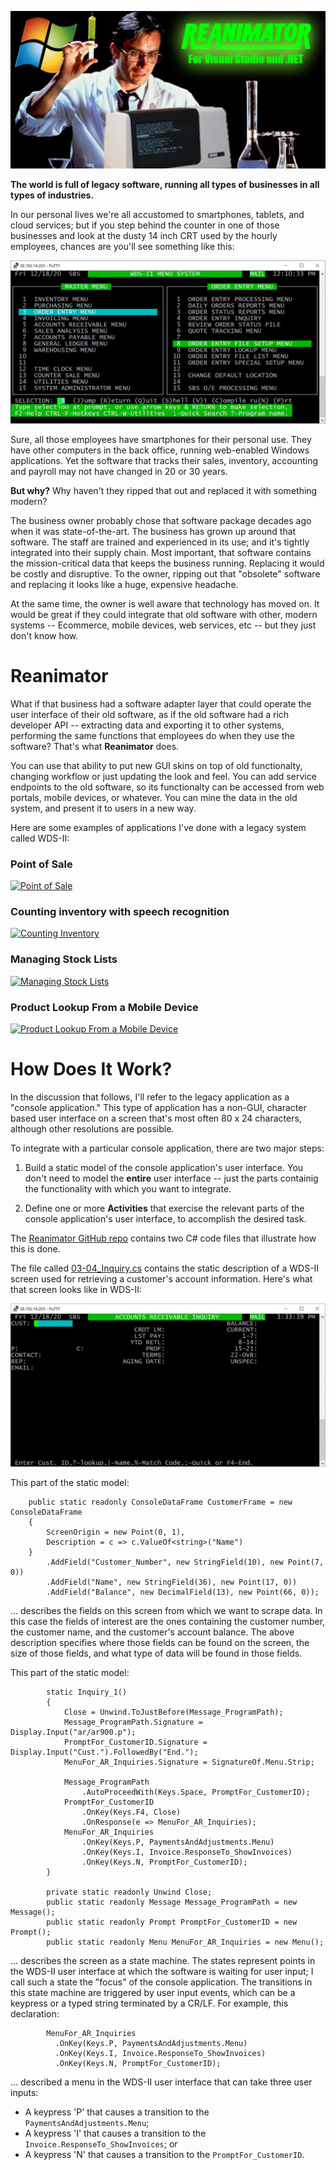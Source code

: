 ![Reanimator gloss](/images/ReanimatorGloss.jpg)

**The world is full of legacy software, running all types of businesses in all types of industries.**

In our personal lives we're all accustomed to smartphones, tablets, and cloud services; but if you step behind the counter in one of those businesses and look at the dusty 14 inch CRT used by the hourly employees, chances are you'll see something like this:

![WDS-II screen capture](/images/WDS_II_example.jpg)

Sure, all those employees have smartphones for their personal use.  They have other computers in the back office, running web-enabled Windows applications.  Yet the software that tracks their sales, inventory, accounting and payroll may not have changed in 20 or 30 years.

**But why?**  Why haven't they ripped that out and replaced it with something modern?

The business owner probably chose that software package decades ago when it was state-of-the-art.  The business has grown up around that software.  The staff are trained and experienced in its use; and it's tightly integrated into their supply chain.  Most important, that software contains the mission-critical data that keeps the business running.  Replacing it would be costly and disruptive.  To the owner, ripping out that "obsolete" software and replacing it looks like a huge, expensive headache.

At the same time, the owner is well aware that technology has moved on.  It would be great if they could integrate that old software with other, modern systems -- Ecommerce, mobile devices, web services, etc -- but they just don't know how.

# Reanimator

What if that business had a software adapter layer that could operate the user interface of their old software, as if the old software had a rich developer API -- extracting data and exporting it to other systems, performing the same functions that employees do when they use the software?  That's what **Reanimator** does.

You can use that ability to put new GUI skins on top of old functionalty, changing workflow or just updating the look and feel.  You can add service endpoints to the old software, so its functionalty can be accessed from web portals, mobile devices, or whatever.  You can mine the data in the old system, and present it to users in a new way.

Here are some examples of applications I've done with a legacy system called WDS-II:

### Point of Sale

[![Point of Sale](http://img.youtube.com/vi/3t3N_ouGeCk/0.jpg)](http://www.youtube.com/watch?v=3t3N_ouGeCk "Point of Sale")

### Counting inventory with speech recognition

[![Counting Inventory](http://img.youtube.com/vi/ziy9DvCxrRc/0.jpg)](http://www.youtube.com/watch?v=ziy9DvCxrRc "Counting Inventory")

### Managing Stock Lists

[![Managing Stock Lists](http://img.youtube.com/vi/2bcLmyh1NrA/0.jpg)](http://www.youtube.com/watch?v=2bcLmyh1NrA "Managing Stock Lists")

### Product Lookup From a Mobile Device

[![Product Lookup From a Mobile Device](http://img.youtube.com/vi/tah2IuiGp5Q/0.jpg)](http://www.youtube.com/watch?v=tah2IuiGp5Q "Product Lookup From a Mobile Device")

# How Does It Work?

In the discussion that follows, I'll refer to the legacy application as a "console application."  This type of application has a non-GUI, character based user interface on a screen that's most often 80 x 24 characters, although other resolutions are possible.

To integrate with a particular console application, there are two major steps:

1.  Build a static model of the console application's user interface.  You don't need to model the **entire** user interface -- just the parts containig the functionality with which you want to integrate.

2.  Define one or more **Activities** that exercise the relevant parts of the console application's user interface, to accomplish the desired task.

The [Reanimator GitHub repo](https://github.com/GregWickham/Reanimator) contains two C# code files that illustrate how this is done.

The file called [03-04_Inquiry.cs](https://github.com/GregWickham/Reanimator/blob/master/03-04_Inquiry.cs) contains the static description of a WDS-II screen used for retrieving a customer's account information.  Here's what that screen looks like in WDS-II:

![WDS-II screen for Accounts Receivable Inquiry](/images/AR_Inquiry1_Screen.jpg)

This part of the static model:

```
    public static readonly ConsoleDataFrame CustomerFrame = new ConsoleDataFrame
    {
        ScreenOrigin = new Point(0, 1),
        Description = c => c.ValueOf<string>("Name")
    }
        .AddField("Customer_Number", new StringField(10), new Point(7, 0))
        .AddField("Name", new StringField(36), new Point(17, 0))
        .AddField("Balance", new DecimalField(13), new Point(66, 0));
```

... describes the fields on this screen from which we want to scrape data.  In this case the fields of interest are the ones containing the customer number, the customer name, and the customer's account balance.  The above description specifies where those fields can be found on the screen, the size of those fields, and what type of data will be found in those fields.

This part of the static model:
```
        static Inquiry_1()
        {
            Close = Unwind.ToJustBefore(Message_ProgramPath);
            Message_ProgramPath.Signature = Display.Input("ar/ar900.p");
            PromptFor_CustomerID.Signature = Display.Input("Cust.").FollowedBy("End.");
            MenuFor_AR_Inquiries.Signature = SignatureOf.Menu.Strip;

            Message_ProgramPath
                .AutoProceedWith(Keys.Space, PromptFor_CustomerID);
            PromptFor_CustomerID
                .OnKey(Keys.F4, Close)
                .OnResponse(e => MenuFor_AR_Inquiries);
            MenuFor_AR_Inquiries
                .OnKey(Keys.P, PaymentsAndAdjustments.Menu)
                .OnKey(Keys.I, Invoice.ResponseTo_ShowInvoices)
                .OnKey(Keys.N, PromptFor_CustomerID);
        }

        private static readonly Unwind Close;
        public static readonly Message Message_ProgramPath = new Message();
        public static readonly Prompt PromptFor_CustomerID = new Prompt();
        public static readonly Menu MenuFor_AR_Inquiries = new Menu();
```
    
... describes the screen as a state machine.  The states represent points in the WDS-II user interface at which the software is waiting for user input; I call such a state the "focus" of the console application.   The transitions in this state machine are triggered by user input events, which can be a keypress or a typed string terminated by a CR/LF.  For example, this declaration:

```        
        MenuFor_AR_Inquiries
          .OnKey(Keys.P, PaymentsAndAdjustments.Menu)
          .OnKey(Keys.I, Invoice.ResponseTo_ShowInvoices)
          .OnKey(Keys.N, PromptFor_CustomerID);
```
      
 ... described a menu in the WDS-II user interface that can take three user inputs:
 
 * A keypress 'P' that causes a transition to the `PaymentsAndAdjustments.Menu`;
 * A keypress 'I' that causes a transition to the `Invoice.ResponseTo_ShowInvoices`; or
 * A keypress 'N' that causes a transition to the `PromptFor_CustomerID`.
    
